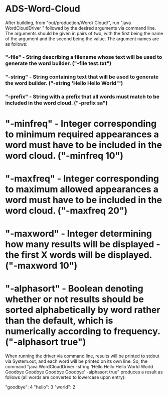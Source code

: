 # ADS-Word-Cloud

After building, from "out/production/Word\ Cloud/", run "java WordCloudDriver " followed by the desired arguments via command line. The arguments should be given in pairs of two, with the first being the name of the argument and the second being the value. The argument names are as follows:

### "-file" - String describing a filename whose text will be used to generate the word builder. ("-file test.txt")
### "-string" - String containing text that will be used to generate the word builder. ("-string 'Hello Hello World'")
### "-prefix" - String with a prefix that all words must match to be included in the word cloud. ("-prefix sa")
# "-minfreq" - Integer corresponding to minimum required appearances a word must have to be included in the word cloud. ("-minfreq 10")
# "-maxfreq" - Integer corresponding to maximum allowed appearances a word must have to be included in the word cloud. ("-maxfreq 20")
# "-maxword" - Integer determining how many results will be displayed - the first X words will be displayed. ("-maxword 10")
# "-alphasort" - Boolean denoting whether or not results should be sorted alphabetically by word rather than the default, which is numerically according to frequency. ("-alphasort true")

When running the driver via command line, results will be printed to stdout via System.out, and each word will be printed on its own line. So, the command "java WordCloudDriver -string 'Hello Hello Hello World World Goodbye Goodbye Goodbye Goodbye' -alphasort true" produces a result as follows (all words are converted to lowercase upon entry):

"goodbye": 4
"hello": 3
"world": 2
